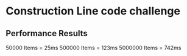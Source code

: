 # Construction Line code challenge

## Performance Results
50000 Items = 25ms
500000 Items = 123ms
5000000 Items = 742ms